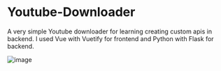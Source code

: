 # Youtube-Downloader
A very simple Youtube downloader for learning creating custom apis in backend. I used Vue with Vuetify for frontend and Python with Flask for backend.


![image](https://user-images.githubusercontent.com/64266261/222932594-122ad965-d16e-41a5-9d7c-5dd697f4378b.png)
